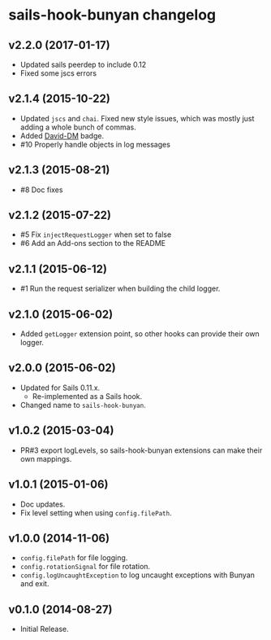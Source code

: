 # sails-hook-bunyan changelog

## v2.2.0 (2017-01-17)

 * Updated sails peerdep to include 0.12
 * Fixed some jscs errors

## v2.1.4 (2015-10-22)

 * Updated `jscs` and `chai`. Fixed new style issues, which was mostly just
   adding a whole bunch of commas.
 * Added [David-DM](david-dm.org) badge.
 * #10 Properly handle objects in log messages

## v2.1.3 (2015-08-21)

 * #8 Doc fixes

## v2.1.2 (2015-07-22)

 * #5 Fix `injectRequestLogger` when set to false
 * #6 Add an Add-ons section to the README

## v2.1.1 (2015-06-12)

 * #1 Run the request serializer when building the child logger.

## v2.1.0 (2015-06-02)

 * Added `getLogger` extension point, so other hooks can provide their own
   logger.

## v2.0.0 (2015-06-02)

 * Updated for Sails 0.11.x.
   * Re-implemented as a Sails hook.
 * Changed name to `sails-hook-bunyan`.

## v1.0.2 (2015-03-04)

 * PR#3 export logLevels, so sails-hook-bunyan extensions can make their
   own mappings.

## v1.0.1 (2015-01-06)

 * Doc updates.
 * Fix level setting when using `config.filePath`.

## v1.0.0 (2014-11-06)

 * `config.filePath` for file logging.
 * `config.rotationSignal` for file rotation.
 * `config.logUncaughtException` to log uncaught exceptions with Bunyan
   and exit.

## v0.1.0 (2014-08-27)

 * Initial Release.
